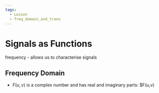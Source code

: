 ```yaml
---
tags:
  - Lesson
  - freq_domain_and_trans
---
```

# Signals as Functions
frequency - allows us to characterise signals

## Frequency Domain
- $F(u,v)$ is a complex number and has real and imaginary parts: $F(u,v)